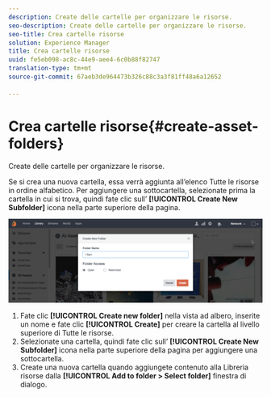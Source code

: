 ```yaml
---
description: Create delle cartelle per organizzare le risorse.
seo-description: Create delle cartelle per organizzare le risorse.
seo-title: Crea cartelle risorse
solution: Experience Manager
title: Crea cartelle risorse
uuid: fe5eb098-ac8c-44e9-aee4-6c0b88f82747
translation-type: tm+mt
source-git-commit: 67aeb3de964473b326c88c3a3f81ff48a6a12652

---
```



# Crea cartelle risorse{#create-asset-folders}

Create delle cartelle per organizzare le risorse.

Se si crea una nuova cartella, essa verrà aggiunta all’elenco Tutte le risorse in ordine alfabetico. Per aggiungere una sottocartella, selezionate prima la cartella in cui si trova, quindi fate clic sull’ **[!UICONTROL Create New Subfolder]** icona nella parte superiore della pagina.

![](assets/LibraryNewFolder-1024x338.png)

1. Fate clic **[!UICONTROL Create new folder]** nella vista ad albero, inserite un nome e fate clic **[!UICONTROL Create]** per creare la cartella al livello superiore di Tutte le risorse.
1. Selezionate una cartella, quindi fate clic sull’ **[!UICONTROL Create New Subfolder]** icona nella parte superiore della pagina per aggiungere una sottocartella.
1. Create una nuova cartella quando aggiungete contenuto alla Libreria risorse dalla **[!UICONTROL Add to folder > Select folder]** finestra di dialogo.
